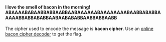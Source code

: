 #### I love the smell of bacon in the morning! ABAAAABABAABBABBAABBAABAAAAAABAAAAAAAABAABBABABBAAAAABBABBABABBAABAABABABBAABBABBAABB
The cipher used to encode the message is **bacon cipher**. Use an [online bacon cipher decoder](https://mothereff.in/bacon) to get the flag.
